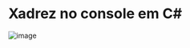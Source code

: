 # Xadrez no console em C#

![image](https://user-images.githubusercontent.com/40467826/60162583-346c1100-97d0-11e9-8906-09b01b53bac0.png)
